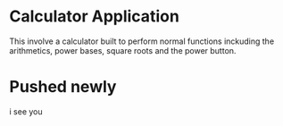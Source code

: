 # Calculator Application

This involve a calculator built to perform normal functions inckuding the arithmetics, power bases, square roots and  the power button.
# Pushed newly

i see you
